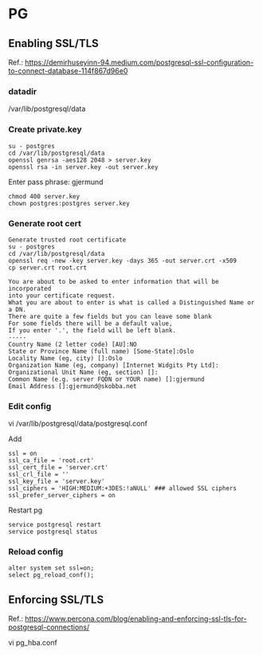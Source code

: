 # PG
## Enabling SSL/TLS

Ref.: https://demirhuseyinn-94.medium.com/postgresql-ssl-configuration-to-connect-database-114f867d96e0

### datadir
/var/lib/postgresql/data

### Create private.key
```
su - postgres
cd /var/lib/postgresql/data
openssl genrsa -aes128 2048 > server.key
openssl rsa -in server.key -out server.key
```

Enter pass phrase: gjermund

```
chmod 400 server.key
chown postgres:postgres server.key
```

### Generate root cert
```
Generate trusted root certificate
su - postgres
cd /var/lib/postgresql/data
openssl req -new -key server.key -days 365 -out server.crt -x509
cp server.crt root.crt
```

```
You are about to be asked to enter information that will be incorporated
into your certificate request.
What you are about to enter is what is called a Distinguished Name or a DN.
There are quite a few fields but you can leave some blank
For some fields there will be a default value,
If you enter '.', the field will be left blank.
-----
Country Name (2 letter code) [AU]:NO
State or Province Name (full name) [Some-State]:Oslo
Locality Name (eg, city) []:Oslo
Organization Name (eg, company) [Internet Widgits Pty Ltd]:
Organizational Unit Name (eg, section) []:
Common Name (e.g. server FQDN or YOUR name) []:gjermund
Email Address []:gjermund@skobba.net
```

### Edit config
vi /var/lib/postgresql/data/postgresql.conf

Add
```
ssl = on
ssl_ca_file = 'root.crt'
ssl_cert_file = 'server.crt'
ssl_crl_file = ''
ssl_key_file = 'server.key'
ssl_ciphers = 'HIGH:MEDIUM:+3DES:!aNULL' ### allowed SSL ciphers
ssl_prefer_server_ciphers = on
```

Restart pg
```
service postgresql restart
service postgresql status
```

### Reload config
```
alter system set ssl=on;
select pg_reload_conf();
```

## Enforcing SSL/TLS
Ref.: https://www.percona.com/blog/enabling-and-enforcing-ssl-tls-for-postgresql-connections/

vi pg_hba.conf
```

```
